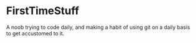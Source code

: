 # FirstTimeStuff
A noob trying to code daily, and making a habit of using git on a daily basis to get accustomed to it.
